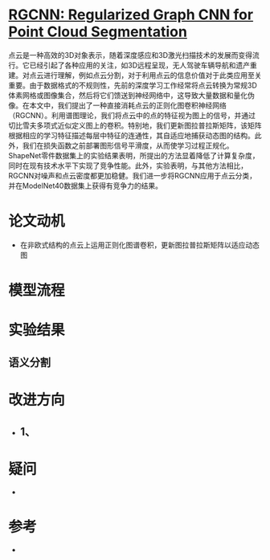 # [RGCNN: Regularized Graph CNN for Point Cloud Segmentation](https://arxiv.org/pdf/1806.02952.pdf)
点云是一种高效的3D对象表示，随着深度感应和3D激光扫描技术的发展而变得流行。它已经引起了各种应用的关注，如3D远程呈现，无人驾驶车辆导航和遗产重建。对点云进行理解，例如点云分割，对于利用点云的信息价值对于此类应用至关重要。由于数据格式的不规则性，先前的深度学习工作经常将点云转换为常规3D体素网格或图像集合，然后将它们馈送到神经网络中，这导致大量数据和量化伪像。在本文中，我们提出了一种直接消耗点云的正则化图卷积神经网络（RGCNN）。利用谱图理论，我们将点云中的点的特征视为图上的信号，并通过切比雪夫多项式近似定义图上的卷积。特别地，我们更新图拉普拉斯矩阵，该矩阵根据相应的学习特征描述每层中特征的连通性，其自适应地捕获动态图的结构。此外，我们在损失函数之前部署图形信号平滑度，从而使学习过程正规化。ShapeNet零件数据集上的实验结果表明，所提出的方法显着降低了计算复杂度，同时在现有技术水平下实现了竞争性能。此外，实验表明，与其他方法相比，RGCNN对噪声和点云密度都更加稳健。我们进一步将RGCNN应用于点云分类，并在ModelNet40数据集上获得有竞争力的结果。

# 论文动机
- 在非欧式结构的点云上运用正则化图谱卷积，更新图拉普拉斯矩阵以适应动态图

# 模型流程


# 实验结果

## 语义分割

# 改进方向
- 1、
  - 
# 疑问
- 

# 参考
- 

